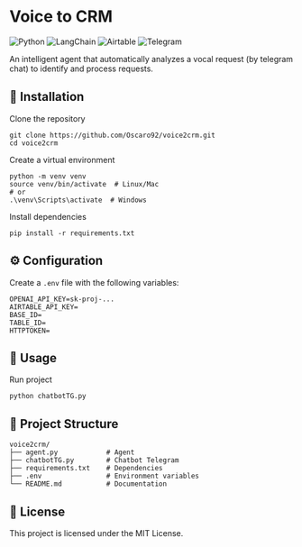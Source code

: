# Voice to CRM
![Python](https://img.shields.io/badge/Python-3670A0?style=flat&logo=python&logoColor=white) ![LangChain](https://img.shields.io/badge/LangChain-1C3C3C?style=flat&logo=langchain&logoColor=white) ![Airtable](https://img.shields.io/badge/Airtable-18BFFF?style=flat&logo=airtable&logoColor=white) ![Telegram](https://img.shields.io/badge/Telegram-26A5E4?style=flat&logo=telegram&logoColor=white)

An intelligent agent that automatically analyzes a vocal request (by telegram chat) to identify and process requests.

## 🔧 Installation

Clone the repository
```shell
git clone https://github.com/Oscaro92/voice2crm.git
cd voice2crm
```

Create a virtual environment
```shell
python -m venv venv
source venv/bin/activate  # Linux/Mac
# or
.\venv\Scripts\activate  # Windows
```

Install dependencies
```shell
pip install -r requirements.txt
```

## ⚙️ Configuration

Create a `.env` file with the following variables:
```
OPENAI_API_KEY=sk-proj-...
AIRTABLE_API_KEY=
BASE_ID=
TABLE_ID=
HTTPTOKEN=
```

## 🚀 Usage

Run project
```shell
python chatbotTG.py
```

## 📁 Project Structure

```
voice2crm/
├── agent.py            # Agent 
├── chatbotTG.py        # Chatbot Telegram
├── requirements.txt    # Dependencies
├── .env                # Environment variables
└── README.md           # Documentation
```

## 📝 License

This project is licensed under the MIT License.
